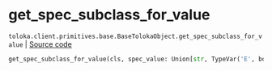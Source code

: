 # get_spec_subclass_for_value
`toloka.client.primitives.base.BaseTolokaObject.get_spec_subclass_for_value` | [Source code](https://github.com/Toloka/toloka-kit/blob/v0.1.25/src/client/primitives/base.py#L225)

```python
get_spec_subclass_for_value(cls, spec_value: Union[str, TypeVar('E', bound=Enum), None] = None)
```

